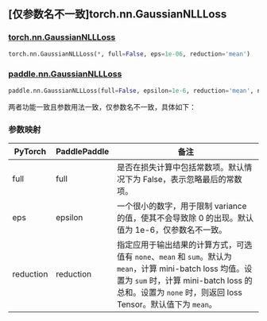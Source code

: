 ## [仅参数名不一致]torch.nn.GaussianNLLLoss

### [torch.nn.GaussianNLLLoss](https://pytorch.org/docs/stable/generated/torch.nn.GaussianNLLLoss)

```python
torch.nn.GaussianNLLLoss(*, full=False, eps=1e-06, reduction='mean')
```

### [paddle.nn.GaussianNLLLoss](https://www.paddlepaddle.org.cn/documentation/docs/zh/api/paddle/nn/GaussianNLLLoss_cn.html)

```python
paddle.nn.GaussianNLLLoss(full=False, epsilon=1e-6, reduction='mean', name=None)
```

两者功能一致且参数用法一致，仅参数名不一致，具体如下：

### 参数映射

| PyTorch            | PaddlePaddle       | 备注                                                                               |
| ------------------ | ------------------ | ---------------------------------------------------------------------------------- |
| full               | full               | 是否在损失计算中包括常数项。默认情况下为 False，表示忽略最后的常数项。                 |
| eps                | epsilon            | 一个很小的数字，用于限制 variance 的值，使其不会导致除 0 的出现。默认值为 1e-6，仅参数名不一致。       |
| reduction          | reduction          | 指定应用于输出结果的计算方式，可选值有 `none`、`mean` 和 `sum`。默认为 `mean`，计算 mini-batch loss 均值。设置为 `sum` 时，计算 mini-batch loss 的总和。设置为 `none` 时，则返回 loss Tensor。默认值下为 `mean`。   |
